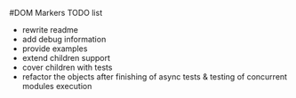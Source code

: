#DOM Markers TODO list

* rewrite readme
* add debug information
* provide examples
* extend children support
* cover children with tests
* refactor the objects after finishing of async tests & testing of concurrent modules execution

